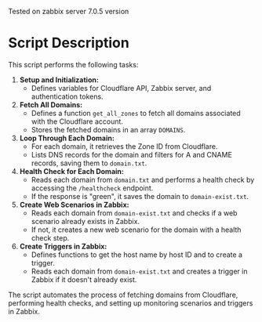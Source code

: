 Tested on zabbix server 7.0.5 version

<body>
    <h1>Script Description</h1>
    <p>This script performs the following tasks:</p>
    <ol>
        <li><strong>Setup and Initialization:</strong>
            <ul>
                <li>Defines variables for Cloudflare API, Zabbix server, and authentication tokens.</li>            </ul>
        </li>
        <li><strong>Fetch All Domains:</strong>
            <ul>
                <li>Defines a function <code>get_all_zones</code> to fetch all domains associated with the Cloudflare account.</li>
                <li>Stores the fetched domains in an array <code>DOMAINS</code>.</li>
            </ul>
        </li>
        <li><strong>Loop Through Each Domain:</strong>
            <ul>
                <li>For each domain, it retrieves the Zone ID from Cloudflare.</li>
                <li>Lists DNS records for the domain and filters for A and CNAME records, saving them to <code>domain.txt</code>.</li>
            </ul>
        </li>
        <li><strong>Health Check for Each Domain:</strong>
            <ul>
                <li>Reads each domain from <code>domain.txt</code> and performs a health check by accessing the <code>/healthcheck</code> endpoint.</li>
                <li>If the response is "green", it saves the domain to <code>domain-exist.txt</code>.</li>
            </ul>
        </li>
        <li><strong>Create Web Scenarios in Zabbix:</strong>
            <ul>
                <li>Reads each domain from <code>domain-exist.txt</code> and checks if a web scenario already exists in Zabbix.</li>
                <li>If not, it creates a new web scenario for the domain with a health check step.</li>
            </ul>
        </li>
        <li><strong>Create Triggers in Zabbix:</strong>
            <ul>
                <li>Defines functions to get the host name by host ID and to create a trigger.</li>
                <li>Reads each domain from <code>domain-exist.txt</code> and creates a trigger in Zabbix if it doesn't already exist.</li>
            </ul>
        </li>
    </ol>
    <p>The script automates the process of fetching domains from Cloudflare, performing health checks, and setting up monitoring scenarios and triggers in Zabbix.</p>
</body>

